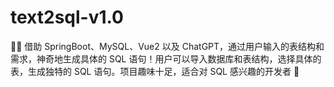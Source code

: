 # text2sql-v1.0
🧙‍♂️ 借助 SpringBoot、MySQL、Vue2 以及 ChatGPT，通过用户输入的表结构和需求，神奇地生成具体的 SQL 语句！用户可以导入数据库和表结构，选择具体的表，生成独特的 SQL 语句。项目趣味十足，适合对 SQL 感兴趣的开发者 🌟

